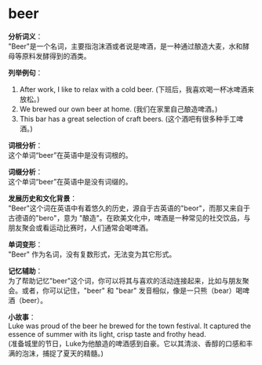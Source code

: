 # beer

**分析词义**：  
"Beer"是一个名词，主要指泡沫酒或者说是啤酒，是一种通过酿造大麦，水和酵母等原料发酵得到的酒类。

  

**列举例句**：

  

1.  After work, I like to relax with a cold beer. (下班后，我喜欢喝一杯冰啤酒来放松。)
2.  We brewed our own beer at home. (我们在家里自己酿造啤酒。)
3.  This bar has a great selection of craft beers. (这个酒吧有很多种手工啤酒。)

  

**词根分析**：  
这个单词“beer”在英语中是没有词根的。

  

**词缀分析**：  
这个单词“beer”在英语中是没有词缀的。

  

**发展历史和文化背景**：  
"Beer"这个词在英语中有着悠久的历史，源自于古英语的"beor"，而那又来自于古德语的"bero"，意为 "酿造"。在欧美文化中，啤酒是一种常见的社交饮品，与朋友聚会或看运动比赛时，人们通常会喝啤酒。

  

**单词变形**：  
"Beer" 作为名词，没有复数形式，无法变为其它形式。

  

**记忆辅助**：  
为了帮助记忆"beer"这个词，你可以将其与喜欢的活动连接起来，比如与朋友聚会。或者，你可以记住，"beer" 和 "bear" 发音相似，像是一只熊（bear）喝啤酒（beer）。

  

**小故事**：  
Luke was proud of the beer he brewed for the town festival. It captured the essence of summer with its light, crisp taste and frothy head.  
(准备城里的节日，Luke为他酿造的啤酒感到自豪。它以其清淡、香醇的口感和丰满的泡沫，捕捉了夏天的精髓。)
